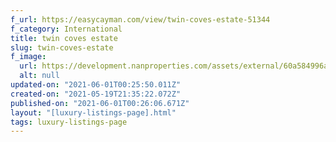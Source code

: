 ```yaml
---
f_url: https://easycayman.com/view/twin-coves-estate-51344
f_category: International
title: twin coves estate
slug: twin-coves-estate
f_image:
  url: https://development.nanproperties.com/assets/external/60a584996a5be617c1207132_03.jpeg
  alt: null
updated-on: "2021-06-01T00:25:50.011Z"
created-on: "2021-05-19T21:35:22.072Z"
published-on: "2021-06-01T00:26:06.671Z"
layout: "[luxury-listings-page].html"
tags: luxury-listings-page
---
```

